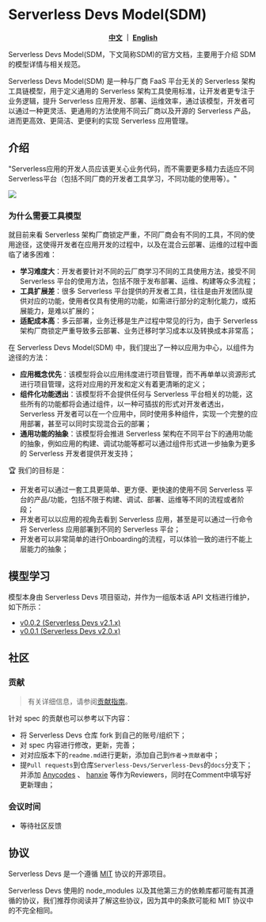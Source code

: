 # Serverless Devs Model(SDM)

<p align="center">
  <span><b><a href="./readme.md">中文</a> ｜ <a href="./readme_en.md">English</a></b></span><br>
</p>


Serverless Devs Model(SDM，下文简称SDM)的官方文档，主要用于介绍 SDM 的模型详情与相关规范。

Serverless Devs Model(SDM) 是一种与厂商 FaaS 平台无关的 Serverless 架构工具链模型，用于定义通用的 Serverless 架构工具使用标准，让开发者更专注于业务逻辑，提升 Serverless 应用开发、部署、运维效率，通过该模型，开发者可以通过一种更灵活、更通用的方法使用不同云厂商以及开源的 Serverless 产品，进而更高效、更简洁、更便利的实现 Serverless 应用管理。

## 介绍

"Serverless应用的开发人员应该更关心业务代码，而不需要更多精力去适应不同Serverless平台（包括不同厂商的开发者工具学习，不同功能的使用等）。"

![](https://serverless-article-picture.oss-cn-hangzhou.aliyuncs.com/1631771269638_20210916054752754202.png)

### 为什么需要工具模型

就目前来看 Serverless 架构厂商锁定严重，不同厂商会有不同的工具，不同的使用途径，这使得开发者在应用开发的过程中，以及在混合云部署、运维的过程中面临了诸多困难：

- **学习难度大**：开发者要针对不同的云厂商学习不同的工具使用方法，接受不同 Serverless 平台的使用方法，包括不限于发布部署、运维、构建等众多流程；
- **工具扩展差**：很多 Serverless 平台提供的开发者工具，往往是由开发团队提供对应的功能，使用者仅具有使用的功能，如需进行部分的定制化能力，或拓展能力，是难以扩展的；
- **适配成本高**：多云部署，业务迁移是生产过程中常见的行为，由于 Serverless 架构厂商锁定严重导致多云部署、业务迁移时学习成本以及转换成本非常高；

在 Serverless Devs Model(SDM) 中，我们提出了一种以应用为中心，以组件为途径的方法：

- **应用概念优先**：该模型将会以应用纬度进行项目管理，而不再单单以资源形式进行项目管理，这将对应用的开发和定义有着更清晰的定义；
- **组件化功能透出**：该模型将不会提供任何与 Serverless 平台相关的功能，这些所有的功能都将会通过组件，以一种可插拔的形式对开发者透出，Serverless 开发者可以在一个应用中，同时使用多种组件，实现一个完整的应用部署，甚至可以同时实现混合云的部署；
- **通用功能的抽象**：该模型将会推进 Serverless 架构在不同平台下的通用功能的抽象，例如应用的构建、调试功能等都可以通过组件形式进一步抽象为更多的 Serverless 开发者提供开发支持；

:trophy: 我们的目标是：

- 开发者可以通过一套工具更简单、更方便、更快速的使用不同 Serverless 平台的产品/功能，包括不限于构建、调试、部署、运维等不同的流程或者阶段；
- 开发者可以以应用的视角去看到 Serverless 应用，甚至是可以通过一行命令将 Serverless 应用部署到不同的 Serverless 平台；
- 开发者可以非常简单的进行Onboarding的流程，可以体验一致的进行不能上层能力的抽象；

## 模型学习

模型本身由 Serverless Devs 项目驱动，并作为一组版本话 API 文档进行维护，如下所示：

- [v0.0.2 (Serverless Devs v2.1.x)](zh/0.0.2/readme.md)
- [v0.0.1 (Serverless Devs v2.0.x)](zh/0.0.1/readme.md)

## 社区

### 贡献

> 有关详细信息，请参阅[贡献指南](../CONTRIBUTING.md)。

针对 spec 的贡献也可以参考以下内容：
- 将 Serverless Devs 仓库 fork 到自己的账号/组织下；
- 对 spec 内容进行修改，更新，完善；
- 对对应版本下的`readme.md`进行更新，添加自己到`作者`->`贡献者`中；
- 提`Pull requests`到仓库`Serverless-Devs/Serverless-Devs`的`docs`分支下；并添加 [Anycodes](https://github.com/anycodes) 、 [hanxie](https://github.com/hanxie-crypto) 等作为Reviewers，同时在Comment中填写好更新理由；

### 会议时间

- 等待社区反馈

## 协议

Serverless Devs 是一个遵循 [MIT](../LICENSE) 协议的开源项目。

Serverless Devs 使用的 node_modules 以及其他第三方的依赖库都可能有其遵循的协议，我们推荐你阅读并了解这些协议，因为其中的条款可能和 MIT 协议中的不完全相同。
